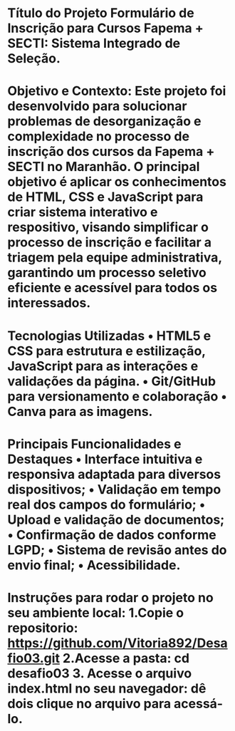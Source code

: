 # Título do Projeto Formulário de Inscrição para Cursos Fapema + SECTI: Sistema Integrado de Seleção.

# Objetivo e Contexto: Este projeto foi desenvolvido para solucionar problemas de desorganização e complexidade no processo de inscrição dos cursos da Fapema + SECTI no Maranhão. O principal objetivo é aplicar os conhecimentos de HTML, CSS e JavaScript para criar sistema interativo e respositivo, visando simplificar o processo de inscrição e facilitar a triagem pela equipe administrativa, garantindo um processo seletivo eficiente e acessível para todos os interessados.

# Tecnologias Utilizadas • HTML5 e CSS para estrutura e estilização, JavaScript para as interações e validações da página. • Git/GitHub para versionamento e colaboração • Canva para as imagens.

# Principais Funcionalidades e Destaques • Interface intuitiva e responsiva adaptada para diversos dispositivos; • Validação em tempo real dos campos do formulário; • Upload e validação de documentos; • Confirmação de dados conforme LGPD; • Sistema de revisão antes do envio final; • Acessibilidade.

# Instruções para rodar o projeto no seu ambiente local: 1.Copie o repositorio: https://github.com/Vitoria892/Desafio03.git  2.Acesse a pasta: cd desafio03   3. Acesse o arquivo index.html no seu navegador: dê dois clique no arquivo para acessá-lo.

